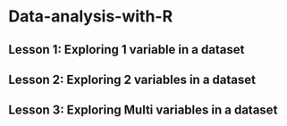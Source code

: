 # Data-analysis-with-R

## Lesson 1: Exploring 1 variable in a dataset
## Lesson 2: Exploring 2 variables in a dataset
## Lesson 3: Exploring Multi variables in a dataset

